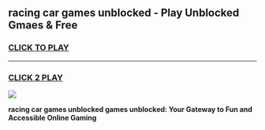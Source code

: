 
## racing car games unblocked - Play Unblocked Gmaes & Free
<h3>
<a href="https://premium.freeplayer.one?title=racing_car_games_unblocked&ref=20F">CLICK TO PLAY</a></h3>
<hr>

<h3>
<a href="https://premium.freeplayer.one?title=racing_car_games_unblocked&ref=20F">CLICK 2 PLAY</a>
  
</h3>

<a href="https://premium.freeplayer.one?title=racing_car_games_unblocked&ref=20F/"><img src="https://clearcache.store/games.png"></a>


**racing car games unblocked games unblocked: Your Gateway to Fun and Accessible Online Gaming**
